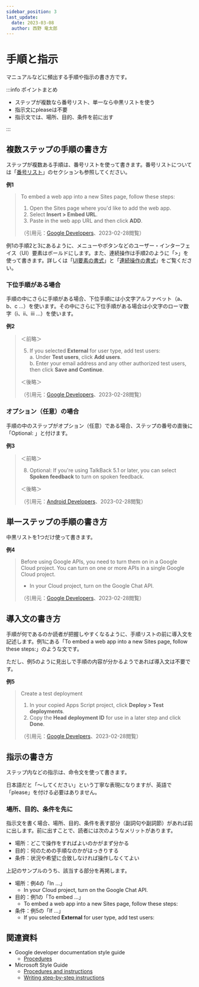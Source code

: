 ```yaml
---
sidebar_position: 3
last_update:
  date: 2023-03-08
  author: 西野 竜太郎
---
```


# 手順と指示

マニュアルなどに頻出する手順や指示の書き方です。

:::info ポイントまとめ

- ステップが複数なら番号リスト、単一なら中黒リストを使う
- 指示文にpleaseは不要
- 指示文では、場所、目的、条件を前に出す

:::

## 複数ステップの手順の書き方

ステップが複数ある手順は、番号リストを使って書きます。番号リストについては「[番号リスト](../document-components/lists.md#番号リスト)」のセクションも参照してください。

**例1**

> To embed a web app into a new Sites page, follow these steps:
>
> 1. Open the Sites page where you'd like to add the web app.
> 2. Select **Insert > Embed URL**.
> 3. Paste in the web app URL and then click **ADD**.
>
> （引用元：[Google Developers](https://developers.google.com/apps-script/guides/web)、2023-02-28閲覧）

例1の手順2と3にあるように、メニューやボタンなどのユーザー・インターフェイス（UI）要素はボールドにします。また、連続操作は手順2のように「>」を使って書きます。詳しくは「[UI要素の書式](ui-elements.md#ui要素の書式)」と「[連続操作の書式](ui-elements.md#連続操作の書式)」をご覧ください。


### 下位手順がある場合

手順の中にさらに手順がある場合、下位手順には小文字アルファベット（a、b、c …）を使います。その中にさらに下位手順がある場合は小文字のローマ数字（ⅰ、ⅱ、ⅲ ...）を使います。

**例2**

> ＜前略＞
>
> 5. If you selected **External** for user type, add test users:  
>    a. Under **Test users**, click **Add users**.  
>    b. Enter your email address and any other authorized test users, then click **Save and Continue**.
>
> ＜後略＞
>
> （引用元：[Google Developers](https://developers.google.com/apps-script/add-ons/translate-addon-sample)、2023-02-28閲覧）

### オプション（任意）の場合

手順の中のステップがオプション（任意）である場合、ステップの番号の直後に「Optional: 」と付けます。

**例3**

> ＜前略＞
>
> 8. Optional: If you're using TalkBack 5.1 or later, you can select **Spoken feedback** to turn on spoken feedback.
>
> ＜後略＞
>
> （引用元：[Android Developers](https://developer.android.com/guide/topics/ui/accessibility/testing)、2023-02-28閲覧）


## 単一ステップの手順の書き方

中黒リストを1つだけ使って書きます。

**例4**

> Before using Google APIs, you need to turn them on in a Google Cloud project. You can turn on one or more APIs in a single Google Cloud project.
>
> - In your Cloud project, turn on the Google Chat API.
>
> （引用元：[Google Developers](https://developers.google.com/apps-script/samples/chat-apps/schedule-meetings)、2023-02-28閲覧）

## 導入文の書き方

手順が何であるのか読者が把握しやすくなるように、手順リストの前に導入文を記述します。例1にある「To embed a web app into a new Sites page, follow these steps:」のような文です。

ただし、例5のように見出しで手順の内容が分かるようであれば導入文は不要です。

**例5**

> Create a test deployment
> 
> 1. In your copied Apps Script project, click **Deploy > Test deployments**.
> 2. Copy the **Head deployment ID** for use in a later step and click **Done**.
>
> （引用元：[Google Develpers](https://developers.google.com/apps-script/samples/chat-apps/schedule-meetings)、2023-02-28閲覧）

## 指示の書き方

ステップ内などの指示は、命令文を使って書きます。

日本語だと「〜してください」という丁寧な表現になりますが、英語で「please」を付ける必要はありません。

### 場所、目的、条件を先に

指示文を書く場合、場所、目的、条件を表す部分（副詞句や副詞節）があれば前に出します。前に出すことで、読者には次のようなメリットがあります。

- 場所：どこで操作をすればよいのかがまず分かる
- 目的：何のための手順なのかがはっきりする
- 条件：状況や希望に合致しなければ操作しなくてよい

上記のサンプルのうち、該当する部分を再掲します。

- 場所：例4の「In ...」
    - In your Cloud project, turn on the Google Chat API.
- 目的：例1の「To embed ...」
    - To embed a web app into a new Sites page, follow these steps:
- 条件：例5の「If ...」
    - If you selected **External** for user type, add test users:

## 関連資料

- Google developer documentation style guide
    - [Procedures](https://developers.google.com/style/procedures)
- Microsoft Style Guide
    - [Procedures and instructions](https://learn.microsoft.com/en-us/style-guide/procedures-instructions/)
    - [Writing step-by-step instructions](https://learn.microsoft.com/en-us/style-guide/procedures-instructions/writing-step-by-step-instructions)